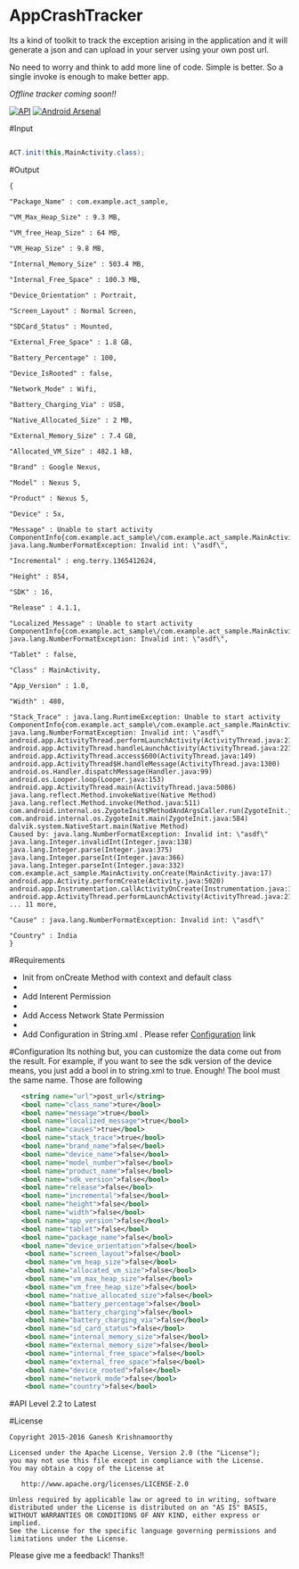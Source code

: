 # AppCrashTracker
Its a kind of toolkit to track the exception arising in the application and it will generate a json and can upload in your server using your own post url.

No need to worry and think to add more line of code. Simple is better. So a single invoke is enough to make better app.

<i>Offline tracker coming soon!!</i>

[![API](https://img.shields.io/badge/API-11%2B-orange.svg?style=flat)](https://android-arsenal.com/api?level=11)
[![Android Arsenal](https://img.shields.io/badge/Android%20Arsenal-AppCrashTracker-brightgreen.svg?style=flat)](http://android-arsenal.com/details/1/2978)


#Input

```java

ACT.init(this,MainActivity.class);

```

#Output
```jsonobject
{

"Package_Name" : com.example.act_sample,

"VM_Max_Heap_Size" : 9.3 MB,

"VM_free_Heap_Size" : 64 MB,

"VM_Heap_Size" : 9.8 MB,

"Internal_Memory_Size" : 503.4 MB,

"Internal_Free_Space" : 100.3 MB,

"Device_Orientation" : Portrait,

"Screen_Layout" : Normal Screen,

"SDCard_Status" : Mounted,

"External_Free_Space" : 1.8 GB,

"Battery_Percentage" : 100,

"Device_IsRooted" : false,

"Network_Mode" : Wifi,

"Battery_Charging_Via" : USB,

"Native_Allocated_Size" : 2 MB,

"External_Memory_Size" : 7.4 GB,

"Allocated_VM_Size" : 482.1 kB,

"Brand" : Google Nexus,

"Model" : Nexus 5,

"Product" : Nexus 5,

"Device" : 5x,

"Message" : Unable to start activity ComponentInfo{com.example.act_sample\/com.example.act_sample.MainActivity}: java.lang.NumberFormatException: Invalid int: \"asdf\",

"Incremental" : eng.terry.1365412624,

"Height" : 854,

"SDK" : 16,

"Release" : 4.1.1,

"Localized_Message" : Unable to start activity ComponentInfo{com.example.act_sample\/com.example.act_sample.MainActivity}: java.lang.NumberFormatException: Invalid int: \"asdf\",

"Tablet" : false,

"Class" : MainActivity,

"App_Version" : 1.0,

"Width" : 480,

"Stack_Trace" : java.lang.RuntimeException: Unable to start activity ComponentInfo{com.example.act_sample\/com.example.act_sample.MainActivity}: 
java.lang.NumberFormatException: Invalid int: \"asdf\"
android.app.ActivityThread.performLaunchActivity(ActivityThread.java:2184)
android.app.ActivityThread.handleLaunchActivity(ActivityThread.java:2211)
android.app.ActivityThread.access$600(ActivityThread.java:149)
android.app.ActivityThread$H.handleMessage(ActivityThread.java:1300)
android.os.Handler.dispatchMessage(Handler.java:99)
android.os.Looper.loop(Looper.java:153)
android.app.ActivityThread.main(ActivityThread.java:5086)
java.lang.reflect.Method.invokeNative(Native Method)
java.lang.reflect.Method.invoke(Method.java:511)
com.android.internal.os.ZygoteInit$MethodAndArgsCaller.run(ZygoteInit.java:821)
com.android.internal.os.ZygoteInit.main(ZygoteInit.java:584)
dalvik.system.NativeStart.main(Native Method)
Caused by: java.lang.NumberFormatException: Invalid int: \"asdf\"
java.lang.Integer.invalidInt(Integer.java:138)
java.lang.Integer.parse(Integer.java:375)
java.lang.Integer.parseInt(Integer.java:366)
java.lang.Integer.parseInt(Integer.java:332)
com.example.act_sample.MainActivity.onCreate(MainActivity.java:17)
android.app.Activity.performCreate(Activity.java:5020)
android.app.Instrumentation.callActivityOnCreate(Instrumentation.java:1080)
android.app.ActivityThread.performLaunchActivity(ActivityThread.java:2148)
... 11 more,

"Cause" : java.lang.NumberFormatException: Invalid int: \"asdf\"

"Country" : India
}
```

#Requirements

<ul>
<li>Init from onCreate Method with context and default class<li>
<li>Add Interent Permission<li>
<li>Add Access Network State Permission<li>
<li>Add Configuration in String.xml . Please refer <a href="https://github.com/macroday/AppCrashTracker/blob/master/README.md#configuration">Configuration</a> link</li>
</ul>

#Configuration
Its nothing but, you can customize the data come out from the result. For example, if you want to see the sdk version of the device means, you just add a bool in to string.xml to true. Enough! 
The bool must the same name. Those are following

```xml
   <string name="url">post_url</string>
   <bool name="class_name">ture</bool>
   <bool name="message">true</bool>
   <bool name="localized_message">true</bool>
   <bool name="causes">true</bool>
   <bool name="stack_trace">true</bool>
   <bool name="brand_name">false</bool>
   <bool name="device_name">false</bool>
   <bool name="model_number">false</bool>
   <bool name="product_name">false</bool>
   <bool name="sdk_version">false</bool>
   <bool name="release">false</bool>
   <bool name="incremental">false</bool>
   <bool name="height">false</bool>
   <bool name="width">false</bool>
   <bool name="app_version">false</bool>
   <bool name="tablet">false</bool>
   <bool name="package_name">false</bool>
   <bool name="device_orientation">false</bool>
	<bool name="screen_layout">false</bool>
	<bool name="vm_heap_size">false</bool>
	<bool name="allocated_vm_size">false</bool>
	<bool name="vm_max_heap_size">false</bool>
	<bool name="vm_free_heap_size">false</bool>
	<bool name="native_allocated_size">false</bool>
	<bool name="battery_percentage">false</bool>
	<bool name="battery_charging">false</bool>
	<bool name="battery_charging_via">false</bool>
	<bool name="sd_card_status">false</bool>
	<bool name="internal_memory_size">false</bool>
	<bool name="external_memory_size">false</bool>
	<bool name="internal_free_space">false</bool>
	<bool name="external_free_space">false</bool>
	<bool name="device_rooted">false</bool>
	<bool name="network_mode">false</bool>
	<bool name="country">false</bool>

```



#API Level
2.2 to Latest

#License
```license
Copyright 2015-2016 Ganesh Krishnamoorthy

Licensed under the Apache License, Version 2.0 (the "License");
you may not use this file except in compliance with the License.
You may obtain a copy of the License at

   http://www.apache.org/licenses/LICENSE-2.0

Unless required by applicable law or agreed to in writing, software
distributed under the License is distributed on an "AS IS" BASIS,
WITHOUT WARRANTIES OR CONDITIONS OF ANY KIND, either express or implied.
See the License for the specific language governing permissions and
limitations under the License.

```

Please give me a feedback! Thanks!!
